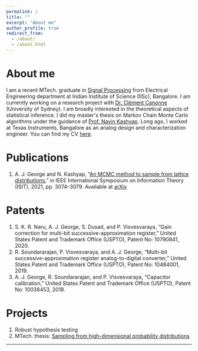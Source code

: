 ```yaml
---
permalink: /
title: ""
excerpt: "About me"
author_profile: true
redirect_from: 
  - /about/
  - /about.html
---
```




About me
======
I am a recent MTech. graduate in [Signal Processing](https://ee.iisc.ac.in/m-tech-programme-signal-processing/) from Electrical Engineering department at Indian Institute of Science (IISc), Bangalore. I am currently working on a research project with [Dr. Clément Canonne](https://ccanonne.github.io/) (University of Sydney). I am broadly interested in the theoretical aspects of statistical inference. I did my master's thesis on Markov Chain Monte Carlo algorithms under the guidance of [Prof. Navin Kashyap](https://ece.iisc.ac.in/~nkashyap/). Long ago, I worked at Texas Instruments, Bangalore as an analog design and characterization engineer. You can find my CV [here](https://anandjez.github.io/files/CV_Anand.pdf). 

Publications
======

1. A. J. George and N. Kashyap, “[An MCMC method to sample from lattice distributions](https://ieeexplore.ieee.org/document/9517919),” in IEEE International Symposium on Information Theory (ISIT), 2021, pp. 3074–3079. Available at [arXiv](https://arxiv.org/abs/2101.06453)
   
Patents
======

1. S. K. R. Naru, A. J. George, S. Dusad, and P. Visvesvaraya, “Gain correction for multi-bit successive-approximation register,” United States Patent and Trademark Office (USPTO), Patent No: 10790841, 2020.
2. R. Soundararajan, P. Visvesvaraya, and A. J. George, “Multi-bit successive-approximation register analog-to-digital converter,” United States Patent and Trademark Office (USPTO), Patent No: 10484001, 2019.
3. A. J. George, R. Soundararajan, and P. Visvesvaraya, “Capacitor calibration,” United States Patent and Trademark Office (USPTO), Patent No: 10038453, 2018.

Projects
======

1. Robust hypothesis testing
2. MTech. thesis: [Sampling from high-dimensional probability distributions](https://anandjez.github.io/files/Sampling_MTech_project_final_report.pdf)

------

